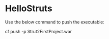 # HelloStruts

Use the below command to push the executable:

cf push <appname> -p Strut2FirstProject.war
